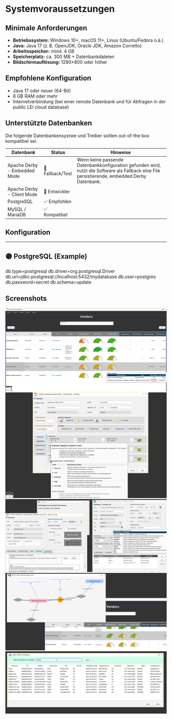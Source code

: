 # Systemvoraussetzungen

## Minimale Anforderungen

- **Betriebssystem:** Windows 10+, macOS 11+, Linux (Ubuntu/Fedora o.ä.)
- **Java:** Java 17 (z. B. OpenJDK, Oracle JDK, Amazon Corretto)
- **Arbeitsspeicher:** mind. 4 GB
- **Speicherplatz:** ca. 300 MB + Datenbankdateien
- **Bildschirmauflösung:** 1280×800 oder höher

## Empfohlene Konfiguration

- Java 17 oder neuer (64-Bit)
- 8 GB RAM oder mehr
- Internetverbindung (bei einer remote Datenbank und für Abfragen in der public LEI cloud database)

## Unterstützte Datenbanken

Die folgende Datenbankensystwe und Treiber sollten out-of-the box kompatibel sei. 

| Datenbank                     | Status            | Hinweise                                     |
|-------------------------------|-------------------|-------------------------------------------------------------------------------------------------------------------------------------------------------------|
| Apache Derby - Embedded Mode  | 🧪 Fallback/Test  | Wenn keine passende Datenbankkonfiguration gefunden wird, nutzt die Software als Fallback eine File persistierende, embedded Derby Datenbank.               |
| Apache Derby - Client Mode    | 🧪 Entwickler     |                                                                                                                                                             |
| PostgreSQL                    | ✅ Empfohlen      |                                                                                                                                                             |
| MySQL / MariaDB               | ✅ Kompatibel     |                                                                                                                                                             |


## Konfiguration

---------------------------------------------------------
 🟣 PostgreSQL (Example)
---------------------------------------------------------
 db.type=postgresql
 db.driver=org.postgresql.Driver
 db.url=jdbc:postgresql://localhost:5432/mydatabase
 db.user=postgres
 db.password=secret
 db.schema=update

## Screenshots 
![Bild001](Bild001.png)
![Bild_001](Bild_001.png)
![Bild_002](Bild_002.png)
![Bild_003](Bild_003.png)
![Bildschirmfoto_50](Bildschirmfoto_50.png)

